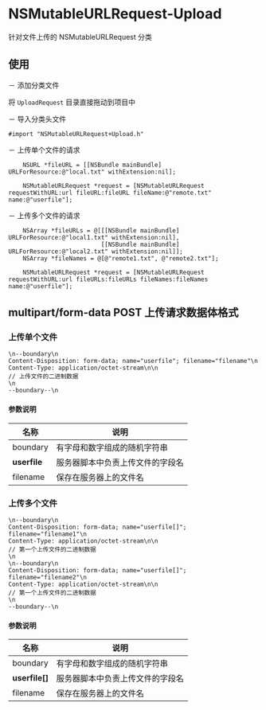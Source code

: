 # NSMutableURLRequest-Upload


针对文件上传的 NSMutableURLRequest 分类


## 使用

－ 添加分类文件

将 `UploadRequest` 目录直接拖动到项目中 

－ 导入分类头文件

```
#import "NSMutableURLRequest+Upload.h"
```
－ 上传单个文件的请求

```
    NSURL *fileURL = [[NSBundle mainBundle] URLForResource:@"local.txt" withExtension:nil];
    
    NSMutableURLRequest *request = [NSMutableURLRequest requestWithURL:url fileURL:fileURL fileName:@"remote.txt" name:@"userfile"];
```

－ 上传多个文件的请求

```
    NSArray *fileURLs = @[[[NSBundle mainBundle] URLForResource:@"local1.txt" withExtension:nil],
                          [[NSBundle mainBundle] URLForResource:@"local2.txt" withExtension:nil]];
    NSArray *fileNames = @[@"remote1.txt", @"remote2.txt"];
    
    NSMutableURLRequest *request = [NSMutableURLRequest requestWithURL:url fileURLs:fileURLs fileNames:fileNames name:@"userfile"];
```


## multipart/form-data POST 上传请求数据体格式

### 上传单个文件

```
\n--boundary\n
Content-Disposition: form-data; name="userfile"; filename="filename"\n 
Content-Type: application/octet-stream\n\n 
// 上传文件的二进制数据
\n
--boundary--\n
```

#### 参数说明
| 名称 | 说明 |
| -- | -- |
| boundary | 有字母和数字组成的随机字符串 |
| **userfile** | 服务器脚本中负责上传文件的字段名 |
| filename | 保存在服务器上的文件名 |

### 上传多个文件

```
\n--boundary\n
Content-Disposition: form-data; name="userfile[]"; filename="filename1"\n 
Content-Type: application/octet-stream\n\n 
// 第一个上传文件的二进制数据
\n
\n--boundary\n
Content-Disposition: form-data; name="userfile[]"; filename="filename2"\n 
Content-Type: application/octet-stream\n\n 
// 第一个上传文件的二进制数据
\n
--boundary--\n
```

#### 参数说明
| 名称 | 说明 |
| -- | -- |
| boundary | 有字母和数字组成的随机字符串 |
| **userfile[]** | 服务器脚本中负责上传文件的字段名 |
| filename | 保存在服务器上的文件名 |
